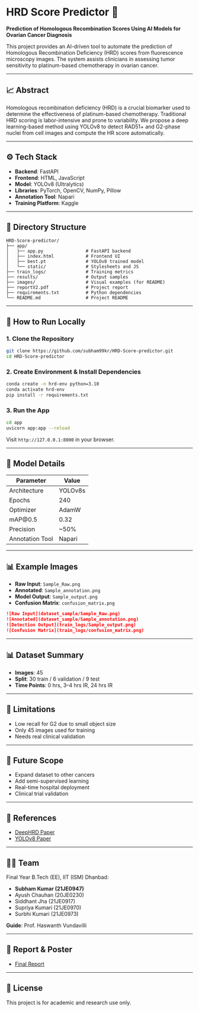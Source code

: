 # HRD Score Predictor 🔬

**Prediction of Homologous Recombination Scores Using AI Models for Ovarian Cancer Diagnosis**

This project provides an AI-driven tool to automate the prediction of Homologous Recombination Deficiency (HRD) scores from fluorescence microscopy images. The system assists clinicians in assessing tumor sensitivity to platinum-based chemotherapy in ovarian cancer.

---

## 📈 Abstract

Homologous recombination deficiency (HRD) is a crucial biomarker used to determine the effectiveness of platinum-based chemotherapy. Traditional HRD scoring is labor-intensive and prone to variability. We propose a deep learning-based method using YOLOv8 to detect RAD51+ and G2-phase nuclei from cell images and compute the HR score automatically.

---

## ⚙️ Tech Stack

* **Backend**: FastAPI
* **Frontend**: HTML, JavaScript
* **Model**: YOLOv8 (Ultralytics)
* **Libraries**: PyTorch, OpenCV, NumPy, Pillow
* **Annotation Tool**: Napari
* **Training Platform**: Kaggle

---

## 📁 Directory Structure

```
HRD-Score-predictor/
├── app/
│   ├── app.py                # FastAPI backend
│   ├── index.html            # Frontend UI
│   ├── best.pt               # YOLOv8 trained model
│   └── static/               # Stylesheets and JS
├── train_logs/               # Training metrics
├── results/                  # Output samples
├── images/                   # Visual examples (for README)
├── reportV2.pdf              # Project report
├── requirements.txt          # Python dependencies
└── README.md                 # Project README
```

---

## 🚀 How to Run Locally

### 1. Clone the Repository

```bash
git clone https://github.com/subham99kr/HRD-Score-predictor.git
cd HRD-Score-predictor
```

### 2. Create Environment & Install Dependencies

```bash
conda create -n hrd-env python=3.10
conda activate hrd-env
pip install -r requirements.txt
```

### 3. Run the App

```bash
cd app
uvicorn app:app --reload
```

Visit `http://127.0.0.1:8000` in your browser.

---

## 🧠 Model Details

| Parameter       | Value   |
| --------------- | ------- |
| Architecture    | YOLOv8s |
| Epochs          | 240     |
| Optimizer       | AdamW   |
| mAP\@0.5        | 0.32    |
| Precision       | \~50%   |
| Annotation Tool | Napari  |

---

## 📊 Example Images

* **Raw Input**: `Sample_Raw.png`
* **Annotated**: `Sample_annotation.png`
* **Model Output**: `Sample_output.png`
* **Confusion Matrix**: `confusion_matrix.png`

```markdown
![Raw Input](dataset_sample/Sample_Raw.png)
![Annotated](dataset_sample/Sample_annotation.png)
![Detection Output](train_logs/Sample_output.png)
![Confusion Matrix](train_logs/confusion_matrix.png)
```

---

## 📊 Dataset Summary

* **Images**: 45
* **Split**: 30 train / 6 validation / 9 test
* **Time Points**: 0 hrs, 3–4 hrs IR, 24 hrs IR

---

## 📌 Limitations

* Low recall for G2 due to small object size
* Only 45 images used for training
* Needs real clinical validation

---

## 🔮 Future Scope

* Expand dataset to other cancers
* Add semi-supervised learning
* Real-time hospital deployment
* Clinical trial validation

---

## 📂 References

* [DeepHRD Paper](https://www.medrxiv.org/content/10.1101/2023.02.23.23285869v1)
* [YOLOv8 Paper](https://arxiv.org/abs/2408.15857)

---

## 👨‍💻 Team

Final Year B.Tech (EE), IIT (ISM) Dhanbad:

* **Subham Kumar (21JE0947)**
* Ayush Chauhan (20JE0230)
* Siddhant Jha (21JE0917)
* Supriya Kumari (21JE0970)
* Surbhi Kumari (21JE0973)

**Guide**: Prof. Haswanth Vundavilli

---

## 📄 Report & Poster

* [Final Report](https://drive.google.com/file/d/1ooyxb8_HnUuxbQamZZd9kJCbF32uv9HG/view?usp=drive_link)

---

## 🚫 License

This project is for academic and research use only.
